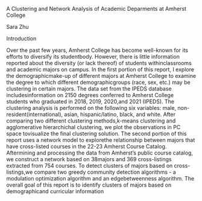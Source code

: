 A Clustering and Network Analysis of Academic Deparments at Amherst College

Sara Zhu


Introduction

Over the past few years, Amherst College has become well-known for its efforts to diversify its studentbody. However, there is little information reported about the diversity (or lack thereof) of students withinclassrooms and academic majors on campus. In the first portion of this report, I explore the demographicmake-up of different majors at Amherst College to examine the degree to which different demographicgroups (race, sex, etc.) may be clustering in certain majors. The data set from the IPEDS database includesinformation on 2150 degrees conferred to Amherst College students who graduated in 2018, 2019, 2020,and 2021 (IPEDS). The clustering analysis is performed on the following six variables: male, non-resident(international), asian, hispanic/latino, black, and white. After comparing two different clustering methods,k-means clustering and agglomerative hierarchichal clustering, we plot the observations in PC space tovisualize the final clustering solution. The second portion of this report uses a network model to explorethe relationship between majors that have cross-listed courses in the 22-23 Amherst Course Catalog. Aftermining and processing the data from Amherst’s public course catalog, we construct a network based on 38majors and 369 cross-listings extracted from 754 courses. To detect clusters of majors based on cross-listings,we compare two greedy community detection algorithms - a modulation optimization algorithm and an edgebetweenness algorithm. The overall goal of this report is to identify clusters of majors based on demographicand curricular information
